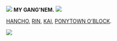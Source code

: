 <img src="https://i.imgur.com/hverLWU.png"> <b>MY GANG'NEM.</b> <img src="https://i.imgur.com/H2tAWMD.png">

[HANCHO](https://github.com/9ANTZ), [RIN](https://github.com/megatensei), [KAI](https://github.com/girlflopwife), [PONYTOWN O'BLOCK](https://rentry.co/ponytownoblock).

<img src="https://c.tenor.com/_zGJ55uKUfwAAAAC/tenor.gif">

